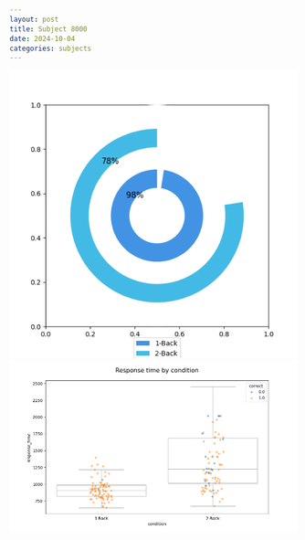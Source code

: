 ```yaml
---
layout: post
title: Subject 8000
date: 2024-10-04
categories: subjects
---
```


![](data/8000/run-3/8000_accuracy_by_condition.png)
![](data/8000/run-3/8000_response_time_by_condition.png)
